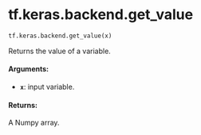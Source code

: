 <div itemscope itemtype="http://developers.google.com/ReferenceObject">
<meta itemprop="name" content="tf.keras.backend.get_value" />
<meta itemprop="path" content="Stable" />
</div>

# tf.keras.backend.get_value

``` python
tf.keras.backend.get_value(x)
```

Returns the value of a variable.

#### Arguments:

* <b>`x`</b>: input variable.


#### Returns:

A Numpy array.